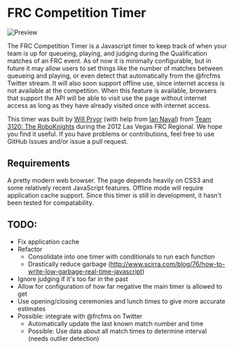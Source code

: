 FRC Competition Timer
=====================

![Preview](http://beiju.github.com/FRC-Competition-Timer/preview.png)

The FRC Competition Timer is a Javascript timer to keep track of when your team is up for queueing, playing, and judging during the Qualification matches of an FRC event. As of now it is minimally configurable, but in future it may allow users to set things like the number of matches between queueing and playing, or even detect that automatically from the @frcfms Twitter stream. It will also soon support offline use, since internet access is not available at the competition. When this feature is available, browsers that support the API will be able to visit use the page without internet access as long as they have already visited once with internet access.

This timer was built by [Will Pryor][will] (with help from [Ian Naval][ian]) from [Team 3120: The RoboKnights][roboknights] during the 2012 Las Vegas FRC Regional. We hope you find it useful. If you have problems or contributions, feel free to use GitHub Issues and/or issue a pull request. 

Requirements
------------

A pretty modern web browser. The page depends heavily on CSS3 and some relatively recent JavaScript features. Offline mode will require application cache support. Since this timer is still in development, it hasn't been tested for compatability.

[will]: http://beiju.us/
[ian]: http://http://ianonavy.tumblr.com/
[roboknights]: http://ndroboknights.com/

TODO:
-----
* Fix application cache
* Refactor
    - Consolidate into one timer with conditionals to run each function
    - Drastically reduce garbage (http://www.scirra.com/blog/76/how-to-write-low-garbage-real-time-javascript)
* Ignore judging if it's too far in the past
* Allow for configuration of how far negative the main timer is allowed to get
* Use opening/closing ceremonies and lunch times to give more accurate estimates
* Possible: integrate with @frcfms on Twitter
    - Automatically update the last known match number and time
    - Possible: Use data about all match times to determine interval (needs outlier detection)
